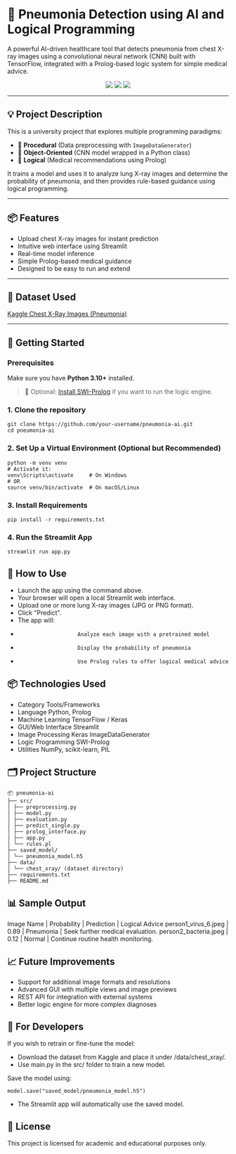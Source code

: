 # 🧠 Pneumonia Detection using AI and Logical Programming

A powerful AI-driven healthcare tool that detects pneumonia from chest X-ray images using a convolutional neural network (CNN) built with TensorFlow, integrated with a Prolog-based logic system for simple medical advice.

<div align="center">
  <img src="https://img.shields.io/badge/python-3.11-blue" />
  <img src="https://img.shields.io/badge/framework-streamlit-orange" />
  <img src="https://img.shields.io/badge/status-active-brightgreen" />
</div>

---

## 💡 Project Description

This is a university project that explores multiple programming paradigms:

-  🧮 **Procedural** (Data preprocessing with `ImageDataGenerator`)
-  🧱 **Object-Oriented** (CNN model wrapped in a Python class)
-  🧠 **Logical** (Medical recommendations using Prolog)

It trains a model and uses it to analyze lung X-ray images and determine the probability of pneumonia, and then provides rule-based guidance using logical programming.

---

## 📦 Features

-  Upload chest X-ray images for instant prediction
-  Intuitive web interface using Streamlit
-  Real-time model inference
-  Simple Prolog-based medical guidance
-  Designed to be easy to run and extend

---

## 📁 Dataset Used

[Kaggle Chest X-Ray Images (Pneumonia)](https://www.kaggle.com/datasets/paultimothymooney/chest-xray-pneumonia)

---

## 🚀 Getting Started

### Prerequisites

Make sure you have **Python 3.10+** installed.

> 📌 Optional: [Install SWI-Prolog](https://www.swi-prolog.org/Download.html) if you want to run the logic engine.

### 1. Clone the repository

```
git clone https://github.com/your-username/pneumonia-ai.git
cd pneumonia-ai
```

### 2. Set Up a Virtual Environment (Optional but Recommended)

```
python -m venv venv
# Activate it:
venv\Scripts\activate     # On Windows
# OR
source venv/bin/activate  # On macOS/Linux
```

### 3. Install Requirements

```
pip install -r requirements.txt
```

### 4. Run the Streamlit App

```
streamlit run app.py
```

## 📸 How to Use

-  Launch the app using the command above.
-  Your browser will open a local Streamlit web interface.
-  Upload one or more lung X-ray images (JPG or PNG format).
-  Click "Predict".
-  The app will:
-                        Analyze each image with a pretrained model
-                        Display the probability of pneumonia
-                        Use Prolog rules to offer logical medical advice

## 📦 Technologies Used

-  Category Tools/Frameworks
-  Language Python, Prolog
-  Machine Learning TensorFlow / Keras
-  GUI/Web Interface Streamlit
-  Image Processing Keras ImageDataGenerator
-  Logic Programming SWI-Prolog
-  Utilities NumPy, scikit-learn, PIL

## 🗂️ Project Structure

```
📦 pneumonia-ai
├── src/
│ ├── preprocessing.py
│ ├── model.py
│ ├── evaluation.py
│ ├── predict_single.py
│ ├── prolog_interface.py
│ ├── app.py
│ └── rules.pl
├── saved_model/
│ └── pneumonia_model.h5
├── data/
│ └── chest_xray/ (dataset directory)
├── requirements.txt
├── README.md
```

## 📊 Sample Output

Image Name | Probability | Prediction | Logical Advice
person1_virus_6.jpeg | 0.89 | Pneumonia | Seek further medical evaluation.
person2_bacteria.jpeg | 0.12 | Normal | Continue routine health monitoring.

## 📈 Future Improvements

-  Support for additional image formats and resolutions
-  Advanced GUI with multiple views and image previews
-  REST API for integration with external systems
-  Better logic engine for more complex diagnoses

## 🧪 For Developers

If you wish to retrain or fine-tune the model:

-  Download the dataset from Kaggle and place it under /data/chest_xray/.
-  Use main.py in the src/ folder to train a new model.

Save the model using:

```
model.save("saved_model/pneumonia_model.h5")
```

-  The Streamlit app will automatically use the saved model.

## 📝 License

This project is licensed for academic and educational purposes only.
